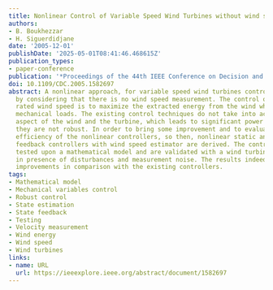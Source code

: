 ```yaml
---
title: Nonlinear Control of Variable Speed Wind Turbines without wind speed measurement
authors:
- B. Boukhezzar
- H. Siguerdidjane
date: '2005-12-01'
publishDate: '2025-05-01T08:41:46.468615Z'
publication_types:
- paper-conference
publication: '*Proceedings of the 44th IEEE Conference on Decision and Control*'
doi: 10.1109/CDC.2005.1582697
abstract: A nonlinear approach, for variable speed wind turbines control, is presented
  by considering that there is no wind speed measurement. The control objective below
  rated wind speed is to maximize the extracted energy from the wind while reducing
  mechanical loads. The existing control techniques do not take into account the dynamical
  aspect of the wind and the turbine, which leads to significant power losses, besides,
  they are not robust. In order to bring some improvement and to evaluate the applicability
  efficiency of the nonlinear controllers, so then, nonlinear static and dynamic state
  feedback controllers with wind speed estimator are derived. The controllers are
  tested upon a mathematical model and are validated with a wind turbine simulator,
  in presence of disturbances and measurement noise. The results indeed show significant
  improvements in comparison with the existing controllers.
tags:
- Mathematical model
- Mechanical variables control
- Robust control
- State estimation
- State feedback
- Testing
- Velocity measurement
- Wind energy
- Wind speed
- Wind turbines
links:
- name: URL
  url: https://ieeexplore.ieee.org/abstract/document/1582697
---
```

